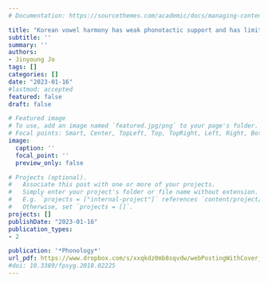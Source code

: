 ```yaml
---
# Documentation: https://sourcethemes.com/academic/docs/managing-content/

title: "Korean vowel harmony has weak phonotactic support and has limited productivity (accepted)"
subtitle: ''
summary: ''
authors:
- Jinyoung Jo
tags: []
categories: []
date: "2023-01-16"
#lastmod: accepted
featured: false
draft: false

# Featured image
# To use, add an image named `featured.jpg/png` to your page's folder.
# Focal points: Smart, Center, TopLeft, Top, TopRight, Left, Right, BottomLeft, Bottom, BottomRight.
image:
  caption: ''
  focal_point: ''
  preview_only: false

# Projects (optional).
#   Associate this post with one or more of your projects.
#   Simply enter your project's folder or file name without extension.
#   E.g. `projects = ["internal-project"]` references `content/project/deep-learning/index.md`.
#   Otherwise, set `projects = []`.
projects: []
publishDate: "2023-01-16"
publication_types:
- 2

publication: '*Phonology*'
url_pdf: https://www.dropbox.com/s/xxqkdz0mb8sqvdw/webPostingWithCover_accept_02-02-2023.pdf?dl=0
#doi: 10.3389/fpsyg.2018.02225
---
```

